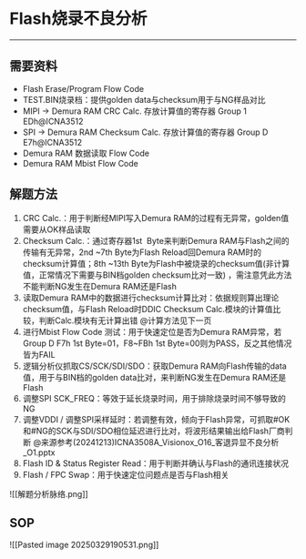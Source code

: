 # Flash烧录不良分析
---
## 需要资料

- Flash Erase/Program Flow Code
- TEST.BIN烧录档：提供golden data与checksum用于与NG样品对比
- MIPI → Demura RAM CRC Calc. 存放计算值的寄存器 Group 1 EDh@ICNA3512
- SPI → Demura RAM Checksum Calc. 存放计算值的寄存器 Group D E7h@ICNA3512
- Demura RAM 数据读取 Flow Code
- Demura RAM Mbist Flow Code
## 解题方法

1. CRC Calc.：用于判断经MIPI写入Demura RAM的过程有无异常，golden值需要从OK样品读取
2. Checksum Calc.：通过寄存器1st  Byte来判断Demura RAM与Flash之间的传输有无异常，2nd ~7th Byte为Flash Reload回Demura RAM时的checksum计算值；8th ~13th Byte为Flash中被烧录的checksum值(非计算值，正常情况下需要与BIN档golden checksum比对一致) ，需注意凭此方法不能判断NG发生在Demura RAM还是Flash
3. 读取Demura RAM中的数据进行checksum计算比对：依据规则算出理论checksum值，与Flash Reload时DDIC Checksum Calc.模块的计算值比较，判断Calc.模块有无计算出错 @计算方法见下一页
4. 进行Mbist Flow Code 测试：用于快速定位是否为Demura RAM异常，若Group D F7h 1st Byte=01，F8~FBh 1st Byte=00则为PASS，反之其他情况皆为FAIL
5. 逻辑分析仪抓取CS/SCK/SDI/SDO：获取Demura RAM向Flash传输的data值，用于与BIN档的golden data比对，来判断NG发生在Demura RAM还是Flash
6. 调整SPI SCK_FREQ：等效于延长烧录时间，用于排除烧录时间不够导致的NG
7. 调整VDDI / 调整SPI采样延时：若调整有效，倾向于Flash异常，可抓取#OK和#NG的SCK与SDI/SDO相位延迟进行比对，将波形结果输出给Flash厂商判断 @来源参考(20241213)ICNA3508A_Visionox_O16_客退异显不良分析_O1.pptx
8. Flash ID & Status Register Read：用于判断并确认与Flash的通讯连接状况
9. Flash / FPC Swap：用于快速定位问题点是否与Flash相关

![[解题分析脉络.png]]

## SOP

![[Pasted image 20250329190531.png]]
